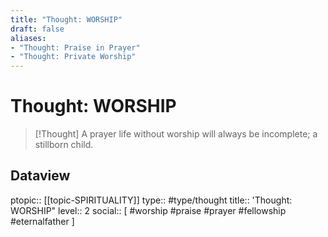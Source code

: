 ```yaml
---
title: "Thought: WORSHIP"
draft: false
aliases:
- "Thought: Praise in Prayer"
- "Thought: Private Worship"
---
```

# Thought: WORSHIP
> [!Thought]
> A prayer life without worship will always be incomplete; a stillborn child.

## Dataview
ptopic:: [[topic-SPIRITUALITY]]
type:: #type/thought
title:: 'Thought: WORSHIP"
level:: 2
social:: [ #worship #praise #prayer #fellowship #eternalfather ]